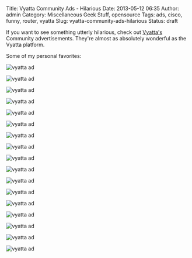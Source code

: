 Title: Vyatta Community Ads - Hilarious
Date: 2013-05-12 06:35
Author: admin
Category: Miscellaneous Geek Stuff, opensource
Tags: ads, cisco, funny, router, vyatta
Slug: vyatta-community-ads-hilarious
Status: draft

If you want to see something utterly hilarious, check out
[Vyatta's](http://www.vyatta.com) Community advertisements. They're
almost as absolutely wonderful as the Vyatta platform.

Some of my personal favorites:

![vyatta ad](GFX/vyatta/clothesline_large.jpg)

![vyatta ad](GFX/vyatta/crisco_allwet_large.jpg)

![vyatta ad](GFX/vyatta/d_g.gif)

![vyatta ad](GFX/vyatta/IQ_test_large.jpg)

![vyatta ad](GFX/vyatta/ITflasher1_large.jpg)

![vyatta ad](GFX/vyatta/rk_goodold_large.jpg)

![vyatta ad](GFX/vyatta/rk_outdated_large.jpg)

![vyatta ad](GFX/vyatta/rk_vader_large.jpg)

![vyatta ad](GFX/vyatta/vyatta_customization_large.jpg)

![vyatta ad](GFX/vyatta/vyatta_fortune_large.jpg)

![vyatta ad](GFX/vyatta/vyatta_pillage_large.jpg)

![vyatta ad](GFX/vyatta/vyatta_porsche_large.jpg)

![vyatta ad](GFX/vyatta/vyatta_sheep_large.jpg)

![vyatta ad](GFX/vyatta/vyatta_spiral_large.jpg)

![vyatta ad](GFX/vyatta/vyatta_timeschange_large.jpg)

![vyatta ad](GFX/vyatta/vyatta_trs80_large.jpg)

![vyatta ad](GFX/vyatta/vyatta_wiener_large.jpg)
